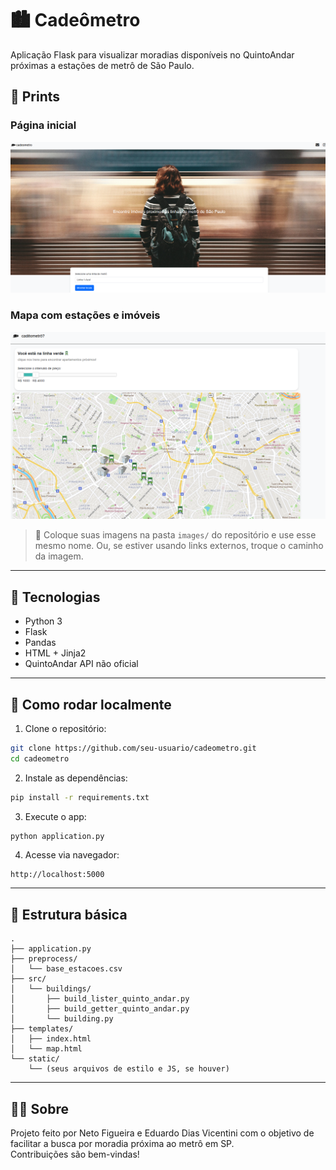 # 🏙️ Cadeômetro

Aplicação Flask para visualizar moradias disponíveis no QuintoAndar próximas a estações de metrô de São Paulo.

## 📸 Prints

### Página inicial
![Página inicial](static/img/cadeometro-landing.png)

### Mapa com estações e imóveis
![Mapa de imóveis](static/img/cadeometro-main.png)

> 📌 Coloque suas imagens na pasta `images/` do repositório e use esse mesmo nome. Ou, se estiver usando links externos, troque o caminho da imagem.

---

## 🚀 Tecnologias

- Python 3
- Flask
- Pandas
- HTML + Jinja2
- QuintoAndar API não oficial

---

## 🔧 Como rodar localmente

1. Clone o repositório:
```bash
git clone https://github.com/seu-usuario/cadeometro.git
cd cadeometro
```

2. Instale as dependências:
```bash
pip install -r requirements.txt
```

3. Execute o app:
```bash
python application.py
```

4. Acesse via navegador:
```
http://localhost:5000
```

---

## 📂 Estrutura básica

```
.
├── application.py
├── preprocess/
│   └── base_estacoes.csv
├── src/
│   └── buildings/
│       ├── build_lister_quinto_andar.py
│       ├── build_getter_quinto_andar.py
│       └── building.py
├── templates/
│   ├── index.html
│   └── map.html
└── static/
    └── (seus arquivos de estilo e JS, se houver)
```

---

## 🙋‍♂️ Sobre

Projeto feito por Neto Figueira e Eduardo Dias Vicentini com o objetivo de facilitar a busca por moradia próxima ao metrô em SP.  
Contribuições são bem-vindas!